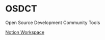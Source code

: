 # OSDCT
Open Source Development Community Tools

[Notion Workspace](https://www.notion.so/3b959c16af0748fe894363a5f5beaec4?v=57c78c7d225440caae09848b4365cbbf)
